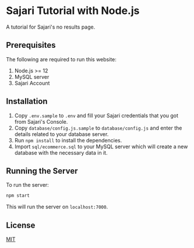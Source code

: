 # Sajari Tutorial with Node.js
A tutorial for Sajari's no results page.

## Prerequisites

The following are required to run this website:

1. Node.js >= 12
2. MySQL server
3. Sajari Account

## Installation

1. Copy `.env.sample` to `.env` and fill your Sajari credentials that you got from Sajari's Console.
2. Copy `database/config.js.sample` to `database/config.js` and enter the details related to your database server.
3. Run `npm install` to install the dependencies.
4. Import `sql/ecommerce.sql` to your MySQL server which will create a new database with the necessary data in it.

## Running the Server

To run the server:

```bash
npm start
```

This will run the server on `localhost:7000`.

## License

[MIT](./LICENSE)